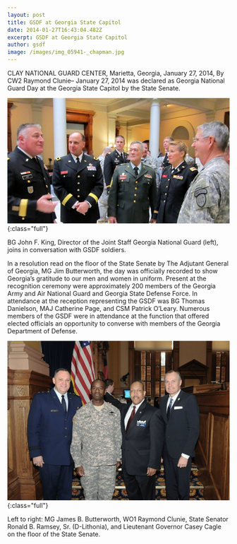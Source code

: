 ```yaml
---
layout: post
title: GSDF at Georgia State Capitol
date: 2014-01-27T16:43:04.482Z
excerpt: GSDF at Georgia State Capitol
author: gsdf
image: /images/img_05941-_chapman.jpg
---
```

CLAY NATIONAL GUARD CENTER, Marietta, Georgia, January 27, 2014, By CW2 Raymond Clunie– January 27, 2014 was declared as Georgia National Guard Day at the Georgia State Capitol by the State Senate.

![](/images/img_05941-_chapman.jpg){:class="full"}

BG John F. King, Director of the Joint Staff Georgia National Guard (left), joins in conversation with GSDF soldiers.

In a resolution read on the floor of the State Senate by The Adjutant General of Georgia, MG Jim Butterworth, the day was officially recorded to show Georgia’s gratitude to our men and women in uniform. Present at the recognition ceremony were approximately 200 members of the Georgia Army and Air National Guard and Georgia State Defense Force. In attendance at the reception representing the GSDF was BG Thomas Danielson, MAJ Catherine Page, and CSM Patrick O’Leary. Numerous members of the GSDF were in attendance at the function that offered elected officials an opportunity to converse with members of the Georgia Department of Defense.

![](/images/state_senate_ga_chapman-1024x734.jpg){:class="full"}


Left to right: MG James B. Butterworth, WO1 Raymond Clunie, State Senator Ronald B. Ramsey, Sr. (D-Lithonia), and Lieutenant Governor Casey Cagle on the floor of the State Senate.